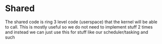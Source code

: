 # Shared
The shared code is ring 3 level code (userspace) that the kernel will be able to call. This is mostly useful so we do not need to implement stuff 2 times and instead we can just use this for stuff like our scheduler/tasking and such